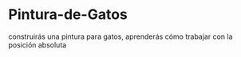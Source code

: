 # Pintura-de-Gatos
construirás una pintura para gatos, aprenderás cómo trabajar con la posición absoluta
